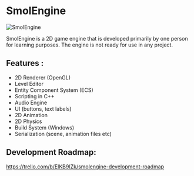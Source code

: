 # SmolEngine

![SmolEngine](https://i.imgur.com/E5HLCy0.png)



SmolEngine is a 2D game engine that is developed primarily by one person for learning purposes. The engine is not ready for use in any project.

Features :
-
- 2D Renderer (OpenGL)
- Level Editor
- Entity Component System (ECS)
- Scripting in C++
- Audio Engine
- UI (buttons, text labels)
- 2D Animation
- 2D Physics
- Build System (Windows)
- Serialization (scene, animation files etc)


Development Roadmap: 
-
https://trello.com/b/ElKB9IZk/smolengine-development-roadmap
